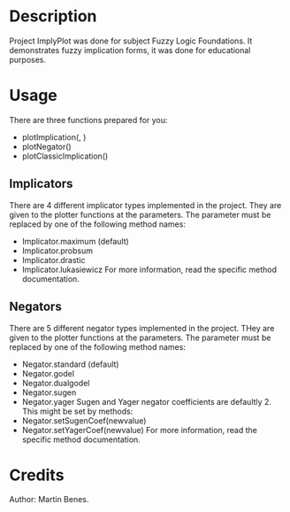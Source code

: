 
# Description #
Project ImplyPlot was done for subject Fuzzy Logic Foundations.
It demonstrates fuzzy implication forms, it was done for educational
purposes.

# Usage #
There are three functions prepared for you:
* plotImplication(<implicator>, <negator>)
* plotNegator(<negator>)
* plotClassicImplication()

## Implicators ##
There are 4 different implicator types implemented in the project. They are given to the plotter functions
at the <implicator> parameters. The parameter must be replaced by one of the following method names:
* Implicator.maximum (default)
* Implicator.probsum
* Implicator.drastic
* Implicator.lukasiewicz
For more information, read the specific method documentation.

## Negators ##
There are 5 different negator types implemented in the project. THey are given to the plotter functions
at the <negator> parameters. The parameter must be replaced by one of the following method names:
* Negator.standard (default)
* Negator.godel
* Negator.dualgodel
* Negator.sugen
* Negator.yager
Sugen and Yager negator coefficients are defaultly 2. This might be set by methods:
* Negator.setSugenCoef(newvalue)
* Negator.setYagerCoef(newvalue)
For more information, read the specific method documentation.

# Credits #
Author: Martin Benes.



